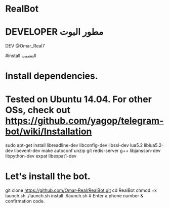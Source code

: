 # RealBot 

# DEVELOPER مطور البوت 

DEV @Omar_Real7

#install التنصيب

# Install dependencies.
# Tested on Ubuntu 14.04. For other OSs, check out https://github.com/yagop/telegram-bot/wiki/Installation
sudo apt-get install libreadline-dev libconfig-dev libssl-dev lua5.2 liblua5.2-dev libevent-dev make autoconf unzip git redis-server g++ libjansson-dev libpython-dev expat libexpat1-dev

# Let's install the bot.
git clone https://github.com/Omar-Real/RealBot.git
cd RealBot
chmod +x launch.sh
./launch.sh install
./launch.sh # Enter a phone number & confirmation code.
